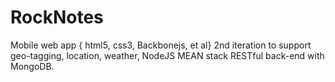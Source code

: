 RockNotes
=========

Mobile web app { html5, css3, Backbonejs, et al} 2nd iteration to support geo-tagging, location, weather, NodeJS MEAN stack RESTful back-end with MongoDB.
